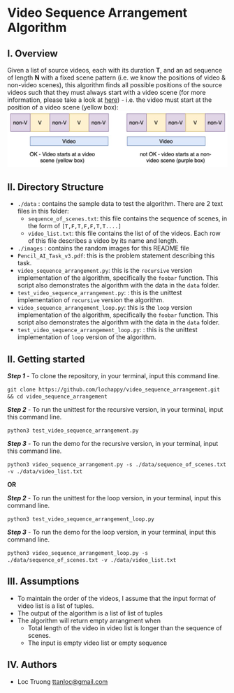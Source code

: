 # Video Sequence Arrangement Algorithm

## <b>I. Overview</b>
Given a list of source videos, each with its duration **T**, and an ad sequence of length **N** with a fixed scene pattern (i.e. we know the positions of video & non-video scenes), this algorithm finds all possible positions of the source videos such that they must always start with a video scene (for more information, please take a look at [here](Pencil_AI_Task_v3.pdf)) - i.e. the video must start at the position of a video scene (yellow box):
![](images/img0.png)

## <b>II. Directory Structure</b>
 - `./data` : contains the sample data to test the algorithm. There are 2 text files in this folder:
    - `sequence_of_scenes.txt`: this file contains the sequence of scenes, in the form of `[T,F,T,F,F,T,T....]`
    - `video_list.txt`: this file contains the list of of the videos. Each row of this file describes a video by its name and length.
 - `./images` : contains the random images for this README file
 - `Pencil_AI_Task_v3.pdf`: this is the problem statement describing this task.
 - `video_sequence_arrangement.py`: this is the `recursive` version implementation of the algorithm, specifically the `foobar` function. This script also demonstrates the algorithm with the data in the `data` folder.
 - `test_video_sequence_arrangement.py`: : this is the unittest implementation of `recursive` version the algorithm.
  - `video_sequence_arrangement_loop.py`: this is the `loop` version implementation of the algorithm, specifically the `foobar` function. This script also demonstrates the algorithm with the data in the `data` folder.
 - `test_video_sequence_arrangement_loop.py`: : this is the unittest implementation of `loop` version of the algorithm.
 
 ## <b>II. Getting started</b>
 **_Step 1_** - To clone the repository, in your terminal, input this command line.
```terminal
git clone https://github.com/lochappy/video_sequence_arrangement.git && cd video_sequence_arrangement
```
**_Step 2_** - To run the unittest for the recursive version, in your terminal, input this command line.
```terminal
python3 test_video_sequence_arrangement.py
```
**_Step 3_** - To run the demo for the recursive version, in your terminal, input this command line.
```terminal
python3 video_sequence_arrangement.py -s ./data/sequence_of_scenes.txt -v ./data/video_list.txt
```
**OR**

**_Step 2_** - To run the unittest for the loop version, in your terminal, input this command line.
```terminal
python3 test_video_sequence_arrangement_loop.py
```
**_Step 3_** - To run the demo for the loop version, in your terminal, input this command line.
```terminal
python3 video_sequence_arrangement_loop.py -s ./data/sequence_of_scenes.txt -v ./data/video_list.txt
```

## <b>III. Assumptions</b>
- To maintain the order of the videos, I assume that the input format of video list is a list of tuples.
- The output of the algorithm is a list of list of tuples
- The algorithm will return empty arrangment when
  - Total length of the video in video list is longer than the sequence of scenes.
  - The input is empty video list or empty sequence

## <b>IV. Authors</b>
- Loc Truong <ttanloc@gmail.com>
